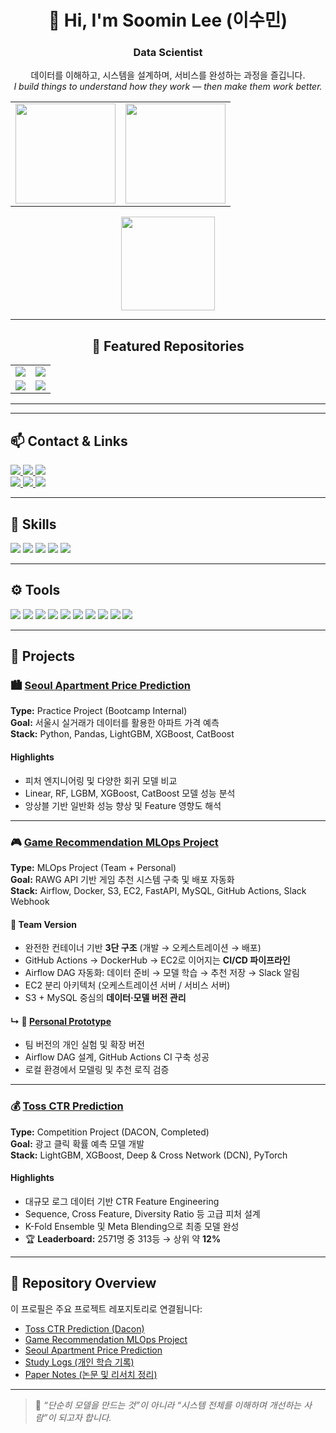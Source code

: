 <h1 align="center">👋 Hi, I'm <b>Soomin Lee (이수민)</b></h1>
<h3 align="center">Data Scientist</h3>

<p align="center">
  데이터를 이해하고, 시스템을 설계하며, 서비스를 완성하는 과정을 즐깁니다.<br>
  <i>I build things to understand how they work — then make them work better.</i>
</p>

<!-- GitHub Stats Section -->
<table align="center" width="100%">
  <tr>
    <td align="center" width="50%">
      <img height="160" src="https://github-readme-stats.vercel.app/api?username=Leesoomin97&show_icons=true&theme=transparent&hide_border=true&rank_icon=github" />
    </td>
    <td align="center" width="50%">
      <img height="160" src="https://github-readme-streak-stats.herokuapp.com/?user=Leesoomin97&theme=transparent&hide_border=true" />
    </td>
  </tr>
</table>

<p align="center">
  <img height="150" src="https://github-readme-stats.vercel.app/api/top-langs/?username=Leesoomin97&layout=compact&theme=transparent&hide_border=true" />
</p>

---

<!-- Featured Repositories: README 내부에 'pin' 카드(2열) -->
<h2 align="center">📌 Featured Repositories</h2>

<table align="center" width="100%">
  <tr>
    <td align="center" width="50%">
      <a href="https://github.com/Leesoomin97/mlops-game_recommendation_project_team3">
        <img src="https://github-readme-stats.vercel.app/api/pin/?username=Leesoomin97&repo=mlops-game_recommendation_project_team3&theme=transparent&hide_border=true" />
      </a>
    </td>
    <td align="center" width="50%">
      <a href="https://github.com/Leesoomin97/toss_ctr_dacon_project">
        <img src="https://github-readme-stats.vercel.app/api/pin/?username=Leesoomin97&repo=toss_ctr_dacon_project&theme=transparent&hide_border=true" />
      </a>
    </td>
  </tr>
  <tr>
    <td align="center" width="50%">
      <a href="https://github.com/Leesoomin97/upstage-ml-regression-ml_3-soomin">
        <img src="https://github-readme-stats.vercel.app/api/pin/?username=Leesoomin97&repo=upstage-ml-regression-ml_3-soomin&theme=transparent&hide_border=true" />
      </a>
    </td>
    <td align="center" width="50%">
      <a href="https://github.com/Leesoomin97/study-logs">
        <img src="https://github-readme-stats.vercel.app/api/pin/?username=Leesoomin97&repo=study-logs&theme=transparent&hide_border=true" />
      </a>
    </td>
  </tr>
</table>

---

---

## 📫 Contact & Links
<p>
  <a href="mailto:milpasoomin@gmail.com">
    <img src="https://img.shields.io/badge/Email-milpasoomin@gmail.com-1C1C1C?style=flat&logo=gmail&logoColor=white"/>
  </a>
  <a href="https://blog.naver.com/milpa">
    <img src="https://img.shields.io/badge/Blog-Naver-1C1C1C?style=flat&logo=naver&logoColor=white"/>
  </a>
  <a href="./resume/soomin_lee_resume_public.pdf">
    <img src="https://img.shields.io/badge/Resume-PDF-1C1C1C?style=flat&logo=readme&logoColor=white"/>
  </a>
  <br>
  <a href="https://github.com/Leesoomin97">
    <img src="https://img.shields.io/badge/GitHub-Leesoomin97-1C1C1C?style=flat&logo=github&logoColor=white"/>
  </a>
  <a href="https://github.com/Leesoomin97/paper-notes">
    <img src="https://img.shields.io/badge/Paper_Notes-1C1C1C?style=flat&logo=notion&logoColor=white"/>
  </a>
  <a href="https://github.com/Leesoomin97/study-logs">
    <img src="https://img.shields.io/badge/Study_Logs-1C1C1C?style=flat&logo=jupyter&logoColor=white"/>
  </a>
</p>

---

## 🧠 Skills
<p>
  <img src="https://img.shields.io/badge/Python-1C1C1C?style=flat&logo=python&logoColor=3776AB"/>
  <img src="https://img.shields.io/badge/PyTorch-1C1C1C?style=flat&logo=pytorch&logoColor=EE4C2C"/>
  <img src="https://img.shields.io/badge/scikit--learn-1C1C1C?style=flat&logo=scikitlearn&logoColor=F7931E"/>
  <img src="https://img.shields.io/badge/LightGBM-1C1C1C?style=flat"/>
  <img src="https://img.shields.io/badge/XGBoost-1C1C1C?style=flat"/>
</p>

---

## ⚙️ Tools
<p>
  <img src="https://img.shields.io/badge/Docker-1C1C1C?style=flat&logo=docker&logoColor=2496ED"/>
  <img src="https://img.shields.io/badge/Airflow-1C1C1C?style=flat&logo=apacheairflow&logoColor=017CEE"/>
  <img src="https://img.shields.io/badge/FastAPI-1C1C1C?style=flat&logo=fastapi&logoColor=009688"/>
  <img src="https://img.shields.io/badge/AWS_EC2-1C1C1C?style=flat&logo=amazonaws&logoColor=FF9900"/>
  <img src="https://img.shields.io/badge/MySQL-1C1C1C?style=flat&logo=mysql&logoColor=4479A1"/>
  <img src="https://img.shields.io/badge/S3-1C1C1C?style=flat&logo=amazons3&logoColor=569A31"/>
  <img src="https://img.shields.io/badge/GitHub_Actions-1C1C1C?style=flat&logo=githubactions&logoColor=2088FF"/>
  <img src="https://img.shields.io/badge/Slack-1C1C1C?style=flat&logo=slack&logoColor=4A154B"/>
  <img src="https://img.shields.io/badge/Notion-1C1C1C?style=flat&logo=notion&logoColor=white"/>
  <img src="https://img.shields.io/badge/VSCode-1C1C1C?style=flat&logo=visualstudiocode&logoColor=007ACC"/>
</p>

---

## 🧩 Projects

### 🏙️ [Seoul Apartment Price Prediction](https://github.com/Leesoomin97/upstage-ml-regression-ml_3-soomin)
**Type:** Practice Project (Bootcamp Internal)  
**Goal:** 서울시 실거래가 데이터를 활용한 아파트 가격 예측  
**Stack:** Python, Pandas, LightGBM, XGBoost, CatBoost  

#### Highlights
- 피처 엔지니어링 및 다양한 회귀 모델 비교  
- Linear, RF, LGBM, XGBoost, CatBoost 모델 성능 분석  
- 앙상블 기반 일반화 성능 향상 및 Feature 영향도 해석  

---

### 🎮 [Game Recommendation MLOps Project](https://github.com/Leesoomin97/mlops-game_recommendation_project_team3)
**Type:** MLOps Project (Team + Personal)  
**Goal:** RAWG API 기반 게임 추천 시스템 구축 및 배포 자동화  
**Stack:** Airflow, Docker, S3, EC2, FastAPI, MySQL, GitHub Actions, Slack Webhook  

#### 🧱 Team Version
- 완전한 컨테이너 기반 **3단 구조** (개발 → 오케스트레이션 → 배포)  
- GitHub Actions → DockerHub → EC2로 이어지는 **CI/CD 파이프라인**  
- Airflow DAG 자동화: 데이터 준비 → 모델 학습 → 추천 저장 → Slack 알림  
- EC2 분리 아키텍처 (오케스트레이션 서버 / 서비스 서버)  
- S3 + MySQL 중심의 **데이터·모델 버전 관리**

#### ↳ 🧪 [Personal Prototype](https://github.com/Leesoomin97/Previous_version_mlops_game_recommendation_soomin)
- 팀 버전의 개인 실험 및 확장 버전  
- Airflow DAG 설계, GitHub Actions CI 구축 성공  
- 로컬 환경에서 모델링 및 추천 로직 검증  

---

### 💰 [Toss CTR Prediction](https://github.com/Leesoomin97/toss_ctr_dacon_project)
**Type:** Competition Project (DACON, Completed)  
**Goal:** 광고 클릭 확률 예측 모델 개발  
**Stack:** LightGBM, XGBoost, Deep & Cross Network (DCN), PyTorch  

#### Highlights
- 대규모 로그 데이터 기반 CTR Feature Engineering  
- Sequence, Cross Feature, Diversity Ratio 등 고급 피처 설계  
- K-Fold Ensemble 및 Meta Blending으로 최종 모델 완성  
- 🏆 **Leaderboard:** 2571명 중 313등 → 상위 약 **12%**

---

## 📂 Repository Overview

이 프로필은 주요 프로젝트 레포지토리로 연결됩니다:
- [Toss CTR Prediction (Dacon)](https://github.com/Leesoomin97/toss_ctr_dacon_project)
- [Game Recommendation MLOps Project](https://github.com/Leesoomin97/mlops-game_recommendation_project_team3)
- [Seoul Apartment Price Prediction](https://github.com/Leesoomin97/upstage-ml-regression-ml_3-soomin)
- [Study Logs (개인 학습 기록)](https://github.com/Leesoomin97/study-logs)
- [Paper Notes (논문 및 리서치 정리)](https://github.com/Leesoomin97/paper-notes)

---

> 📌 *“단순히 모델을 만드는 것”이 아니라 “시스템 전체를 이해하며 개선하는 사람”이 되고자 합니다.*
